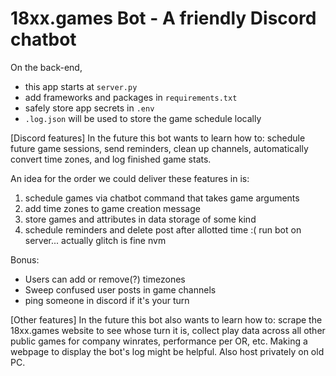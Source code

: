 18xx.games Bot - A friendly Discord chatbot
======================================================

On the back-end,
- this app starts at `server.py`
- add frameworks and packages in `requirements.txt`
- safely store app secrets in `.env`
- `.log.json` will be used to store the game schedule locally

[Discord features]
In the future this bot wants to learn how to: schedule future 
game sessions, send reminders, clean up channels, automatically 
convert time zones, and log finished game stats. 

An idea for the order we could deliver these features in is:
1. schedule games via chatbot command that takes game arguments
2. add time zones to game creation message
3. store games and attributes in data storage of some kind
4. schedule reminders and delete post after allotted time
:( run bot on server... actually glitch is fine nvm

Bonus:
* Users can add or remove(?) timezones
* Sweep confused user posts in game channels
* ping someone in discord if it's your turn

[Other features]
In the future this bot also wants to learn how to: scrape the
18xx.games website to see whose turn it is, collect play data 
across all other public games for company winrates, performance 
per OR, etc. Making a webpage to display the bot's log might be
helpful. Also host privately on old PC.
